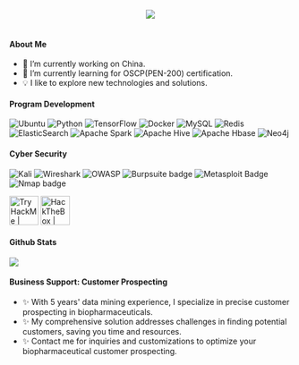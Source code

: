 <!-- Banner -->
<br/> 
<div align="center">
  <img src="https://readme-typing-svg.herokuapp.com/?font=Courgette&color=D36387&size=26&center=true&width=660&lines=Hi+there!+This+is+b0rgch3n%2C+good+to+see+you!+%F0%9F%91%8B;I'm+a+Python+developer+interested+in+cyber+security." align="center" />
</div>
<br/> 

<!-- About -->
#### About Me
- 🔭 I’m currently working on China.
- 🌱 I’m currently learning for OSCP(PEN-200) certification.
- 💡 I like to explore new technologies and solutions.
<!-- - 📝 My blog site: [b0rgch3n.github.io](https://b0rgch3n.github.io/) (Haven't updated for a long time...) -->
<!-- 
- 💻 Currently in the process of entrepreneurship about growth hacking: [「Biotech Growth Hacker」](https://biotech-growth-hacker.github.io/)
 -->
 
<!-- Program Development Skills -->
#### Program Development
![Ubuntu](https://img.shields.io/badge/Ubuntu-E95420?style=for-the-badge&logo=ubuntu&logoColor=white) ![Python](https://img.shields.io/badge/python-3670A0?style=for-the-badge&logo=python&logoColor=ffdd54) ![TensorFlow](https://img.shields.io/static/v1?style=for-the-badge&message=TensorFlow&color=FF6F00&logo=TensorFlow&logoColor=FFFFFF&label=) ![Docker](https://img.shields.io/badge/docker-%230db7ed.svg?style=for-the-badge&logo=docker&logoColor=white) ![MySQL](https://img.shields.io/badge/MySQL-00000F?style=for-the-badge&logo=mysql&logoColor=white) ![Redis](https://img.shields.io/badge/redis-%23DD0031.svg?style=for-the-badge&logo=redis&logoColor=white) ![ElasticSearch](https://img.shields.io/badge/-ElasticSearch-005571?style=for-the-badge&logo=elasticsearch) ![Apache Spark](https://img.shields.io/static/v1?style=for-the-badge&message=Apache+Spark&color=E25A1C&logo=Apache+Spark&logoColor=FFFFFF&label=) ![Apache Hive](https://img.shields.io/static/v1?style=for-the-badge&message=Apache+Hive&color=222222&logo=Apache+Hive&logoColor=FDEE21&label=) ![Apache Hbase](https://img.shields.io/static/v1?style=for-the-badge&message=Apache+Hbase&color=ba150c&logoColor=&label=&logo=) ![Neo4j](https://img.shields.io/static/v1?style=for-the-badge&message=Neo4j&color=008CC1&logo=Neo4j&logoColor=FFFFFF&label=)

<!-- Cyber Security Skills -->
#### Cyber Security
![Kali](https://img.shields.io/badge/Kali-268BEE?style=for-the-badge&logo=kalilinux&logoColor=white) ![Wireshark](https://img.shields.io/static/v1?style=for-the-badge&message=Wireshark&color=1679A7&logo=Wireshark&logoColor=FFFFFF&label=) ![OWASP](https://img.shields.io/static/v1?style=for-the-badge&message=OWASP&color=000000&logo=OWASP&logoColor=FFFFFF&label=) ![Burpsuite badge](https://img.shields.io/badge/burp_suite-FF4500?style=for-the-badge)
![Metasploit Badge](https://img.shields.io/badge/Metasploit-007396?style=for-the-badge)
![Nmap badge](https://img.shields.io/badge/nmap-4F0599?style=for-the-badge)  

<!-- Cyber Security Profile -->
<a href="https://tryhackme.com/p/b0rgch3n"><img src="https://tryhackme-badges.s3.amazonaws.com/b0rgch3n.png?" style="height: 52px" alt="TryHackMe | b0rgch3n"></a>
<a href="https://app.hackthebox.com/profile/471185"><img src="https://www.hackthebox.eu/badge/image/471185"  style="height: 52px" alt="HackTheBox | b0rgch3n"></img></a>

<!-- Github Stats -->
#### Github Stats
<img src="https://github-readme-stats.vercel.app/api?username=b0rgch3n&show_icons=true&theme=dracula&count_private=true&hide_border=true"/>

<!-- Business Support -->
#### Business Support: Customer Prospecting  

- ✨ With 5 years' data mining experience, I specialize in precise customer prospecting in biopharmaceuticals.   
- ✨ My comprehensive solution addresses challenges in finding potential customers, saving you time and resources.   
- ✨ Contact me for inquiries and customizations to optimize your biopharmaceutical customer prospecting.  
 
<!-- Profile views -->
<img src="https://komarev.com/ghpvc/?username=b0rgch3n&color=D36387&style=flat-square" width="0" height="0"/> 
